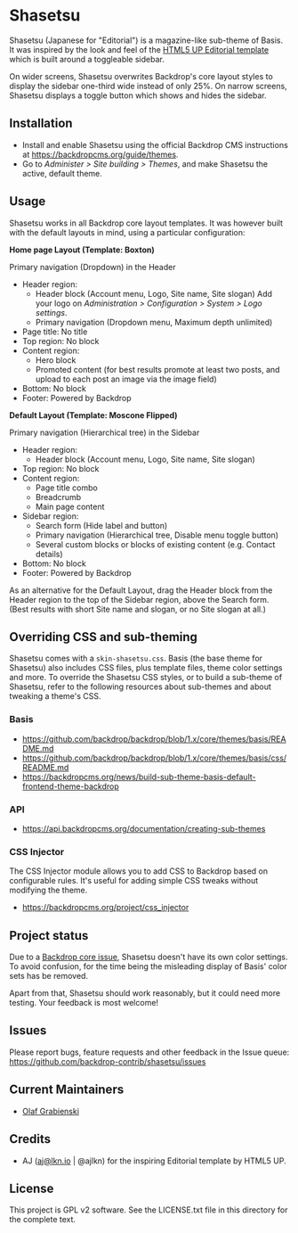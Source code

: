 Shasetsu
========

Shasetsu (Japanese for "Editorial") is a magazine-like sub-theme of Basis. It
was inspired by the look and feel of the [HTML5 UP Editorial template](https://html5up.net/editorial)
which is built around a toggleable sidebar.

On wider screens, Shasetsu overwrites Backdrop's core layout styles to display
the sidebar one-third wide instead of only 25%. On narrow screens, Shasetsu
displays a toggle button which shows and hides the sidebar.

Installation
------------

- Install and enable Shasetsu using the official Backdrop CMS instructions at
https://backdropcms.org/guide/themes.
- Go to *Administer > Site building > Themes*, and make Shasetsu the active,
default theme.

Usage
-----

Shasetsu works in all Backdrop core layout templates. It was however built
with the default layouts in mind, using a particular configuration:

**Home page Layout (Template: Boxton)**

Primary navigation (Dropdown) in the Header

- Header region:
  - Header block (Account menu, Logo, Site name, Site slogan)
    Add your logo on *Administration > Configuration > System > Logo settings*.
  - Primary navigation (Dropdown menu, Maximum depth unlimited)
- Page title: No title
- Top region: No block
- Content region:
  - Hero block
  - Promoted content (for best results promote at least two posts, and upload
    to each post an image via the image field)
- Bottom: No block
- Footer: Powered by Backdrop

**Default Layout (Template: Moscone Flipped)**

Primary navigation (Hierarchical tree) in the Sidebar

- Header region:
  - Header block (Account menu, Logo, Site name, Site slogan)
- Top region: No block
- Content region:
  - Page title combo
  - Breadcrumb
  - Main page content
- Sidebar region:
  - Search form (Hide label and button)
  - Primary navigation (Hierarchical tree, Disable menu toggle button)
  - Several custom blocks or blocks of existing content (e.g. Contact details)
- Bottom: No block
- Footer: Powered by Backdrop

As an alternative for the Default Layout, drag the Header block from the
Header region to the top of the Sidebar region, above the Search form.
(Best results with short Site name and slogan, or no Site slogan at all.)

Overriding CSS and sub-theming
------------------------------

Shasetsu comes with a `skin-shasetsu.css`. Basis (the base theme for
Shasetsu) also includes CSS files, plus template files, theme color settings
and more. To override the Shasetsu CSS styles, or to build a sub-theme of
Shasetsu, refer to the following resources about sub-themes and about
tweaking a theme's CSS.

### Basis
- https://github.com/backdrop/backdrop/blob/1.x/core/themes/basis/README.md
- https://github.com/backdrop/backdrop/blob/1.x/core/themes/basis/css/README.md
- https://backdropcms.org/news/build-sub-theme-basis-default-frontend-theme-backdrop

### API
- https://api.backdropcms.org/documentation/creating-sub-themes

### CSS Injector
The CSS Injector module allows you to add CSS to Backdrop based on configurable
rules. It's useful for adding simple CSS tweaks without modifying the theme.
- https://backdropcms.org/project/css_injector

Project status
--------------

Due to a [Backdrop core issue](https://github.com/backdrop/backdrop-issues/issues/4463),
Shasetsu doesn't have its own color settings. To avoid confusion, for the time
being the misleading display of Basis' color sets has be removed.

Apart from that, Shasetsu should work reasonably, but it could need more
testing. Your feedback is most welcome!

Issues
------

Please report bugs, feature requests and other feedback in the Issue queue:
https://github.com/backdrop-contrib/shasetsu/issues

Current Maintainers
-------------------

- [Olaf Grabienski](https://github.com/olafgrabienski)

Credits
-------

- AJ (aj@lkn.io | @ajlkn) for the inspiring Editorial template by HTML5 UP.

License
-------

This project is GPL v2 software.
See the LICENSE.txt file in this directory for the complete text.

